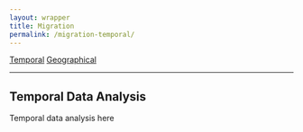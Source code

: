 ```yaml
---
layout: wrapper
title: Migration
permalink: /migration-temporal/
---
```

<div class="flex">
    <a href="/migration-temporal/" class="button">Temporal</a>
    <a href="/migration-geographical/" class="button">Geographical</a>
</div>
<hr>
<h2>Temporal Data Analysis</h2>

Temporal data analysis here